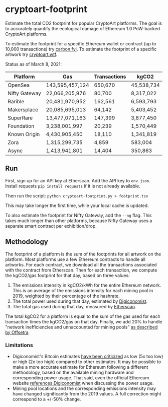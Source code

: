 # cryptoart-footprint

Estimate the total CO2 footprint for popular CryptoArt platforms. The goal is to accurately quantify the ecological damage of Ethereum 1.0 PoW-backed CryptoArt platforms.

To estimate the footprint for a specific Ethereum wallet or contract (up to 10,000 transactions) try [carbon.fyi](https://carbon.fyi/). To estimate the footprint of a specific artwork try [cryptoart.wtf](http://cryptoart.wtf/).

Status as of March 8, 2021:

| Platform      	| Gas             	| Transactions 	| kgCO2      	|
|---------------	|-----------------	|--------------	|------------	|
| OpenSea       	| 143,595,457,124 	|      650,670 	| 45,538,734 	|
| Nifty Gateway 	|  22,066,205,976 	|       80,700 	|  8,317,022 	|
| Rarible       	|  20,481,970,952 	|      162,561 	|  6,593,793 	|
| Makersplace   	|  20,085,695,013 	|       64,142 	|  5,403,452 	|
| SuperRare     	|  13,477,071,163 	|      147,399 	|  3,877,450 	|
| Foundation    	|   3,238,001,997 	|       20,239 	|  1,570,449 	|
| Known Origin  	|   4,430,905,450 	|       18,110 	|  1,341,819 	|
| Zora          	|   1,315,299,735 	|        4,859 	|    583,004 	|
| Async         	|   1,413,941,801 	|       14,404 	|    350,863 	|

## Run

First, sign up for an API key at Etherscan. Add the API key to `env.json`. Install requests `pip install requests` if it is not already available.

Then run the script: `python cryptoart-footprint.py > footprint.tsv`

This may take longer the first time, while your local cache is updated.

To also estimate the footprint for Nifty Gateway, add the `--ng` flag. This takes much longer than other platforms, because Nifty Gateway uses a separate smart contract per exhibition/drop.

## Methodology

The footprint of a platform is the sum of the footprints for all artwork on the platform. Most platforms use a few Ethereum contracts to handle all artworks. For each contract, we download all the transactions associated with the contract from Etherscan. Then for each transaction, we compute the kgCO2/gas footprint for that day, based on three values:

1. The emissions intensity in kgCO2/kWh for the entire Ethereum network. This is an average of the emissions intensity for each mining pool in 2019, weighted by their percentage of the hashrate.
2. The total power used during that day, estimated by [Digiconomist](https://digiconomist.net/ethereum-energy-consumption/).
3. The total gas used during that day, measured by [Etherscan](https://etherscan.io/chart/gasused?output=csv).

The total kgCO2 for a platform is equal to the sum of the gas used for each transaction times the kgCO2/gas on that day. Finally, we add 20% to handle "network inefficiencies and unnaccounted for mining pools" [as described by Offsetra](https://www.notion.so/Carbon-FYI-Methodology-51e2d8c41d1c4963970a143b8629f5f9).

### Limitations

* Digiconomist's Bitcoin estimates [have been criticized](https://www.coincenter.org/estimating-bitcoin-electricity-use-a-beginners-guide/) as low (5x too low) or high (2x too high) compared to other estimates. It may be possible to make a more accurate estimate for Ethereum following a different methodology, based on the available mining hardware and corresponding power usage. That said, even the official Ethereum website [references Digiconomist](https://ethereum.org/en/nft/#footnotes-and-sources) when discussing the power usage.
* Mining pool locations and the corresponding emissions intensity may have changed significantly from the 2019 values. A full correction might correspond to a +/-50% change.
